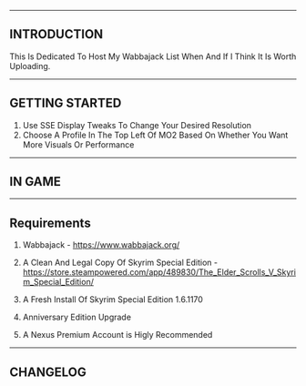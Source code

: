 ------------
INTRODUCTION
------------
This Is Dedicated To Host My Wabbajack List When And If I Think It Is Worth Uploading.

---------------
GETTING STARTED
---------------
1. Use SSE Display Tweaks To Change Your Desired Resolution
2. Choose A Profile In The Top Left Of MO2 Based On Whether You Want More Visuals Or Performance

-------
IN GAME
-------
------------
Requirements
------------
1. Wabbajack - https://www.wabbajack.org/

 2. A Clean And Legal Copy Of Skyrim Special Edition - https://store.steampowered.com/app/489830/The_Elder_Scrolls_V_Skyrim_Special_Edition/

3. A Fresh Install Of Skyrim Special Edition 1.6.1170

4. Anniversary Edition Upgrade

4. A Nexus Premium Account is Higly Recommended

---------
CHANGELOG
---------
